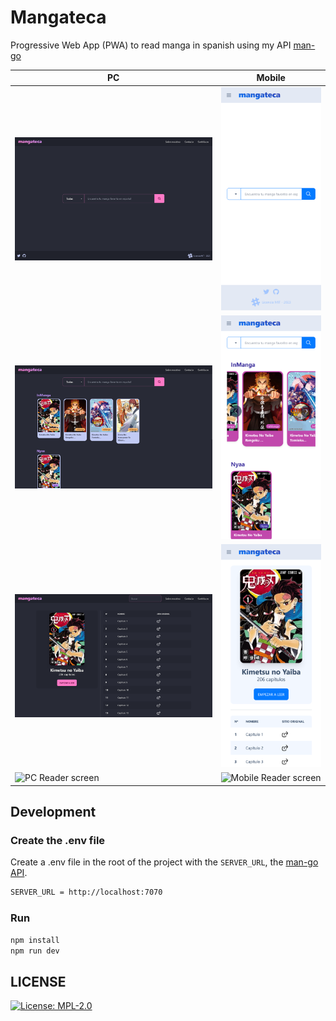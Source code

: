 # Mangateca

Progressive Web App (PWA) to read manga in spanish using my API [man-go](<https://github.com/la-lo-go/man-go>)

| PC                                               | Mobile                                                  |
| ------------------------------------------------ | ------------------------------------------------------- |
| ![PC Home screen](./docs/captures/pc/PC-1.png)   | ![Mobile Home screen](./docs/captures/mobile/m-1.png)   |
| ![PC Search screen](./docs/captures/pc/PC-2.png) | ![Mobile Search screen](./docs/captures/mobile/m-2.png) |
| ![PC Manga screen](./docs/captures/pc/PC-3.png)  | ![Mobile Manga screen](./docs/captures/mobile/m-3.png)  |
| ![PC Reader screen](./docs/captures/pc/PC-4.png) | ![Mobile Reader screen](./docs/captures/mobile/m-4.png) |

## Development

### Create the .env file

Create a .env file in the root of the project with the `SERVER_URL`, the [man-go API](<https://github.com/la-lo-go/man-go>).

```bash
SERVER_URL = http://localhost:7070 
```

### Run

```bash
npm install
npm run dev
```

## LICENSE

[![License: MPL-2.0](https://img.shields.io/badge/License-MPL--2.0-blue.svg)](LICENSE)
